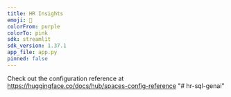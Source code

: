 ```yaml
---
title: HR Insights
emoji: 🏢
colorFrom: purple
colorTo: pink
sdk: streamlit
sdk_version: 1.37.1
app_file: app.py
pinned: false
---
```


Check out the configuration reference at https://huggingface.co/docs/hub/spaces-config-reference
"# hr-sql-genai" 
